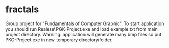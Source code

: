 # fractals
Group project for "Fundamentals of Computer Graphic".
To start application you should run  Realese\PGK-Project.exe 
and load example.txt from main project directory.
Warning: application will generate many bmp files so put PKG-Project.exe in new temporary directory/folder.
